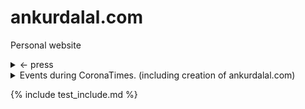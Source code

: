 # ankurdalal.com
Personal website

<details>
  <summary> <- press </summary>
  
  ```
  {% include_relative photography/docs/demo/index.md %}
  ```

</details>

<details>
  <summary> Events during CoronaTimes. (including creation of ankurdalal.com) </summary>

  - Yes, got the domain and deployed a Few site. More coming soon.

</details>


{% include test_include.md %}
